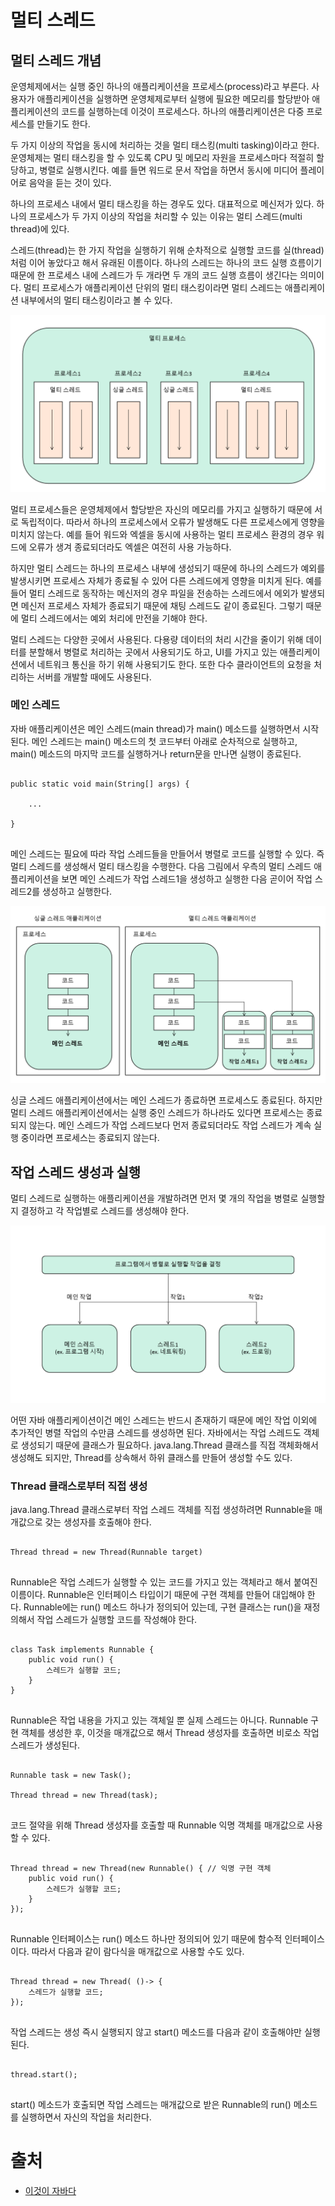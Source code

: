 # 멀티 스레드

## 멀티 스레드 개념

운영체제에서는 실행 중인 하나의 애플리케이션을 프로세스(process)라고 부른다. 사용자가 애플리케이션을 실행하면 운영체제로부터 실행에 필요한 메모리를 할당받아 애플리케이션의 코드를 실행하는데 이것이 프로세스다. 하나의 애플리케이션은 다중 프로세스를 만들기도 한다.

두 가지 이상의 작업을 동시에 처리하는 것을 멀티 태스킹(multi tasking)이라고 한다. 운영체제는 멀티 태스킹을 할 수 있도록 CPU 및 메모리 자원을 프로세스마다 적절히 할당하고, 병렬로 실행시킨다. 예를 들면 워드로 문서 작업을 하면서 동시에 미디어 플레이어로 음악을 듣는 것이 있다.

하나의 프로세스 내에서 멀티 태스킹을 하는 경우도 있다. 대표적으로 메신저가 있다. 하나의 프로세스가 두 가지 이상의 작업을 처리할 수 있는 이유는 멀티 스레드(multi thread)에 있다.

스레드(thread)는 한 가지 작업을 실행하기 위해 순차적으로 실행할 코드를 실(thread)처럼 이어 놓았다고 해서 유래된 이름이다. 하나의 스레드는 하나의 코드 실행 흐름이기 때문에 한 프로세스 내에 스레드가 두 개라면 두 개의 코드 실행 흐름이 생긴다는 의미이다. 멀티 프로세스가 애플리케이션 단위의 멀티 태스킹이라면 멀티 스레드는 애플리케이션 내부에서의 멀티 태스킹이라고 볼 수 있다. 

![멀티 프로세스와 멀티 스레드](./image/java_chapter12_1.png)

멀티 프로세스들은 운영체제에서 할당받은 자신의 메모리를 가지고 실행하기 때문에 서로 독립적이다. 따라서 하나의 프로세스에서 오류가 발생해도 다른 프로세스에게 영향을 미치지 않는다. 예를 들어 워드와 엑셀을 동시에 사용하는 멀티 프로세스 환경의 경우 워드에 오류가 생겨 종료되더라도 엑셀은 여전히 사용 가능하다.

하지만 멀티 스레드는 하나의 프로세스 내부에 생성되기 때문에 하나의 스레드가 예외를 발생시키면 프로세스 자체가 종료될 수 있어 다른 스레드에게 영향을 미치게 된다. 예를 들어 멀티 스레드로 동작하는 메신저의 경우 파일을 전송하는 스레드에서 에외가 발생되면 메신저 프로세스 자체가 종료되기 때문에 채팅 스레드도 같이 종료된다. 그렇기 때문에 멀티 스레드에서는 예외 처리에 만전을 기해야 한다.

멀티 스레드는 다양한 곳에서 사용된다. 다용량 데이터의 처리 시간을 줄이기 위해 데이터를 분할해서 병렬로 처리하는 곳에서 사용되기도 하고, UI를 가지고 있는 애플리케이션에서 네트워크 통신을 하기 위해 사용되기도 한다. 또한 다수 클라이언트의 요청을 처리하는 서버를 개발할 때에도 사용된다.

### 메인 스레드
자바 애플리케이션은 메인 스레드(main thread)가 main() 메소드를 실행하면서 시작된다. 메인 스레드는 main() 메소드의 첫 코드부터 아래로 순차적으로 실행하고, main() 메소드의 마지막 코드를 실행하거나 return문을 만나면 실행이 종료된다.

<pre>
<code>
public static void main(String[] args) {

    ...

}
</code>
</pre>

메인 스레드는 필요에 따라 작업 스레드들을 만들어서 병렬로 코드를 실행할 수 있다. 즉 멀티 스레드를 생성해서 멀티 태스킹을 수행한다.
다음 그림에서 우측의 멀티 스레드 애플리케이션을 보면 메인 스레드가 작업 스레드1을 생성하고 실행한 다음 곧이어 작업 스레드2를 생성하고 실행한다. 

![메인 스레드는 필요에 따라 작업스레드들을 만들어서 병렬로 코드를 실행할 수 있다.](./image/java_chapter12_2.png)

싱글 스레드 애플리케이션에서는 메인 스레드가 종료하면 프로세스도 종료된다. 하지만 멀티 스레드 애플리케이션에서는 실행 중인 스레드가 하나라도 있다면 프로세스는 종료되지 않는다. 메인 스레드가 작업 스레드보다 먼저 종료되더라도 작업 스레드가 계속 실행 중이라면 프로세스는 종료되지 않는다.

## 작업 스레드 생성과 실행
멀티 스레드로 실행하는 애플리케이션을 개발하려면 먼저 몇 개의 작업을 병렬로 실행할지 결정하고 각 작업별로 스레드를 생성해야 한다.

![작업 스레드 생성과 실행](./image/java_chapter12_3.png)

어떤 자바 애플리케이션이건 메인 스레드는 반드시 존재하기 때문에 메인 작업 이외에 추가적인 병렬 작업의 수만큼 스레드를 생성하면 된다. 자바에서는 작업 스레드도 객체로 생성되기 때문에 클래스가 필요하다. java.lang.Thread 클래스를 직접 객체화해서 생성해도 되지만, Thread를 상속해서 하위 클래스를 만들어 생성할 수도 있다.

### Thread 클래스로부터 직접 생성

java.lang.Thread 클래스로부터 작업 스레드 객체를 직접 생성하려면 Runnable을 매개값으로 갖는 생성자를 호출해야 한다.

<pre>
<code>
Thread thread = new Thread(Runnable target)
</code>
</pre>

Runnable은 작업 스레드가 실행할 수 있는 코드를 가지고 있는 객체라고 해서 붙여진 이름이다. Runnable은 인터페이스 타입이기 때문에 구현 객체를 만들어 대입해야 한다. Runnable에는 run() 메소드 하나가 정의되어 있는데, 구현 클래스는 run()을 재정의해서 작업 스레드가 실행할 코드를 작성해야 한다. 

<pre>
<code>
class Task implements Runnable {
    public void run() {
        스레드가 실행할 코드;
    }
}
</code>
</pre>

Runnable은 작업 내용을 가지고 있는 객체일 뿐 실제 스레드는 아니다. Runnable 구현 객체를 생성한 후, 이것을 매개값으로 해서 Thread 생성자를 호출하면 비로소 작업 스레드가 생성된다.

<pre>
<code>
Runnable task = new Task();

Thread thread = new Thread(task);
</code>
</pre>

코드 절약을 위해 Thread 생성자를 호출할 때 Runnable 익명 객체를 매개값으로 사용할 수 있다. 

<pre>
<code>
Thread thread = new Thread(new Runnable() { // 익명 구현 객체
    public void run() {
        스레드가 실행할 코드;
    }
});
</code>
</pre>

Runnable 인터페이스는 run() 메소드 하나만 정의되어 있기 때문에 함수적 인터페이스이다. 따라서 다음과 같이 람다식을 매개값으로 사용할 수도 있다. 

<pre>
<code>
Thread thread = new Thread( ()-> {
    스레드가 실행할 코드;
});
</code>
</pre>

작업 스레드는 생성 즉시 실행되지 않고 start() 메소드를 다음과 같이 호출해야만 실행된다.
<pre>
<code>
thread.start();
</code>
</pre>

start() 메소드가 호출되면 작업 스레드는 매개값으로 받은 Runnable의 run() 메소드를 실행하면서 자신의 작업을 처리한다.

# 출처
* [이것이 자바다](http://www.kyobobook.co.kr/product/detailViewKor.laf?ejkGb=KOR&mallGb=KOR&barcode=9788968481475&orderClick=LAG&Kc=)